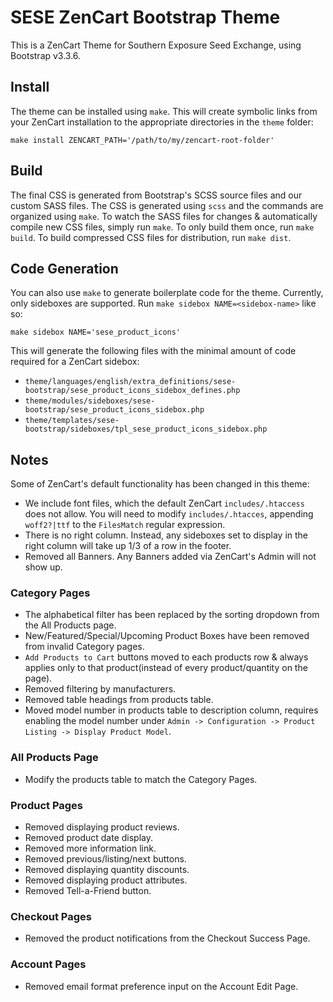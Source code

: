 # SESE ZenCart Bootstrap Theme

This is a ZenCart Theme for Southern Exposure Seed Exchange, using Bootstrap
v3.3.6.

## Install

The theme can be installed using `make`. This will create symbolic links from
your ZenCart installation to the appropriate directories in the `theme` folder:

```
make install ZENCART_PATH='/path/to/my/zencart-root-folder'
```

## Build

The final CSS is generated from Bootstrap's SCSS source files and our custom
SASS files. The CSS is generated using `scss` and the commands are organized
using `make`. To watch the SASS files for changes & automatically compile new
CSS files, simply run `make`. To only build them once, run `make build`. To
build compressed CSS files for distribution, run `make dist`.

## Code Generation

You can also use `make` to generate boilerplate code for the theme. Currently,
only sideboxes are supported. Run `make sidebox NAME=<sidebox-name>` like so:

```
make sidebox NAME='sese_product_icons'
```

This will generate the following files with the minimal amount of code required
for a ZenCart sidebox:

* `theme/languages/english/extra_definitions/sese-bootstrap/sese_product_icons_sidebox_defines.php`
* `theme/modules/sideboxes/sese-bootstrap/sese_product_icons_sidebox.php`
* `theme/templates/sese-bootstrap/sideboxes/tpl_sese_product_icons_sidebox.php`

## Notes

Some of ZenCart's default functionality has been changed in this theme:

* We include font files, which the default ZenCart `includes/.htaccess` does
  not allow. You will need to modify `includes/.htacces`, appending
  `woff2?|ttf` to the `FilesMatch` regular expression.
* There is no right column. Instead, any sideboxes set to display in the right
  column will take up 1/3 of a row in the footer.
* Removed all Banners. Any Banners added via ZenCart's Admin will not show up.

### Category Pages

* The alphabetical filter has been replaced by the sorting dropdown from the
  All Products page.
* New/Featured/Special/Upcoming Product Boxes have been removed from invalid
  Category pages.
* `Add Products to Cart` buttons moved to each products row & always applies
  only to that product(instead of every product/quantity on the page).
* Removed filtering by manufacturers.
* Removed table headings from products table.
* Moved model number in products table to description column, requires enabling
  the model number under `Admin -> Configuration -> Product Listing -> Display
  Product Model`.

### All Products Page

* Modify the products table to match the Category Pages.

### Product Pages

* Removed displaying product reviews.
* Removed product date display.
* Removed more information link.
* Removed previous/listing/next buttons.
* Removed displaying quantity discounts.
* Removed displaying product attributes.
* Removed Tell-a-Friend button.

### Checkout Pages

* Removed the product notifications from the Checkout Success Page.

### Account Pages

* Removed email format preference input on the Account Edit Page.

